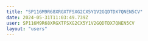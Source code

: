 ```yaml
---
title: "SP116M9R68XRGXTFSXG2CX5Y1V2GQDTDX7QNEN5CV"
date: 2024-05-31T11:03:49.739Z
user: SP116M9R68XRGXTFSXG2CX5Y1V2GQDTDX7QNEN5CV
layout: "users"
---
```

    